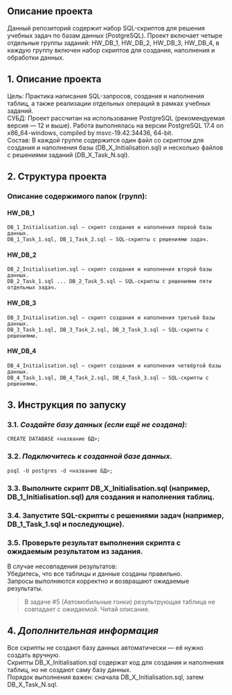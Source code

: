 ## Описание проекта  
Данный репозиторий содержит набор SQL-скриптов для решения учебных задач по базам данных (PostgreSQL). Проект включает четыре отдельные группы заданий: HW_DB_1, HW_DB_2, HW_DB_3, HW_DB_4, в каждую группу включен набор скриптов для создания, наполнения и обработки данных.  

## 1. **Описание проекта**  
Цель: Практика написания SQL-запросов, создания и наполнения таблиц, а также реализации отдельных операций в рамках учебных заданий.  
СУБД: Проект рассчитан на использование PostgreSQL (рекомендуемая версия — 12 и выше). Работа выполнялась на версии PostgreSQL 17.4 on x86_64-windows, compiled by msvc-19.42.34436, 64-bit.  
Состав: В каждой группе содержится один файл со скриптом для создания и наполнения базы (DB_X_Initialisation.sql) и несколько файлов с решениями заданий (DB_X_Task_N.sql).  

## 2. **Структура проекта**  
### Описание содержимого папок (групп):
#### HW_DB_1  
    DB_1_Initialisation.sql – скрипт создания и наполнения первой базы данных.  
    DB_1_Task_1.sql, DB_1_Task_2.sql – SQL-скрипты с решениями задач.  
#### HW_DB_2  
    DB_2_Initialisation.sql – скрипт создания и наполнения второй базы данных.  
    DB_2_Task_1.sql ... DB_2_Task_5.sql – SQL-скрипты с решениями пяти отдельных задач.  
#### HW_DB_3  
    DB_3_Initialisation.sql – скрипт создания и наполнения третьей базы данных.  
    DB_3_Task_1.sql, DB_3_Task_2.sql, DB_3_Task_3.sql – SQL-скрипты с решениями.  
#### HW_DB_4  
    DB_4_Initialisation.sql – скрипт создания и наполнения четвёртой базы данных.  
    DB_4_Task_1.sql, DB_4_Task_2.sql, DB_4_Task_3.sql – SQL-скрипты с решениями.  

## 3. **Инструкция по запуску**  
### 3.1. ***Создайте базу данных (если ещё не создана):***  
``
CREATE DATABASE <название БД>;  
``  
### 3.2. ***Подключитесь к созданной базе данных.***  
``
psql -U postgres -d <название БД>;  
``  
### 3.3. Выполните скрипт DB_X_Initialisation.sql (например, DB_1_Initialisation.sql) для создания и наполнения таблиц.  
### 3.4. Запустите SQL-скрипты с решениями задач (например, DB_1_Task_1.sql и последующие).  
### 3.5. Проверьте результат выполнения скрипта с ожидаемым результатом из задания.   
В случае несовпадения результатов:  
    Убедитесь, что все таблицы и данные созданы правильно.  
    Запросы выполняются корректно и возвращают ожидаемые результаты.  
> В задаче #5 (Автомобильные гонки) результрующая таблица не совпадает с ожидаемой. Читай описание.  

## 4. ***Дополнительная информация***  
Все скрипты не создают базу данных автоматически — её нужно создать вручную.  
Скрипты DB_X_Initialisation.sql содержат код для создания и наполнения таблиц, но не создают саму базу данных.  
Порядок выполнения важен: сначала DB_X_Initialisation.sql, затем DB_X_Task_N.sql.  
